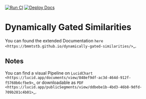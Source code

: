 [![Run CI](https://github.com/bmmtstb/dynamically-gated-similarities/actions/workflows/ci.yaml/badge.svg?branch=master)](https://github.com/bmmtstb/dynamically-gated-similarities/actions/workflows/ci.yaml)
[![Deploy Docs](https://github.com/bmmtstb/dynamically-gated-similarities/actions/workflows/wiki.yaml/badge.svg?branch=master)](https://github.com/bmmtstb/dynamically-gated-similarities/actions/workflows/wiki.yaml)



Dynamically Gated Similarities
==============================

You can found the extended Documentation `here <https://bmmtstb.github.io/dynamically-gated-similarities/>`_.

Notes
-----

You can find a visual Pipeline on
`LucidChart <https://lucid.app/documents/view/848ef9df-ac3d-464d-912f-f5760b6cfbe9>`_ or downloadable as
`PDF <https://lucid.app/publicSegments/view/ddbebe1b-4bd3-46b8-9dfd-709b281c4b01>`_.
